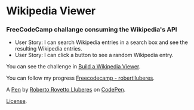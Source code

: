 # Wikipedia Viewer

### FreeCodeCamp challange consuming the Wikipedia's API

- User Story: I can search Wikipedia entries in a search box and see the resulting Wikipedia entries.
- User Story: I can click a button to see a random Wikipedia entry.

You can see the challenge in [Build a Wikipedia Viewer](https://www.freecodecamp.org/challenges/build-a-wikipedia-viewer).

You can follow my progress [Freecodecamp - robertlluberes](https://www.freecodecamp.org/robertlluberes).

A [Pen](https://codepen.io/robertlluberes/pen/jLvvEb) by [Roberto Rovetto Lluberes](https://codepen.io/robertlluberes) on [CodePen](https://codepen.io).

[License](https://codepen.io/robertlluberes/pen/jLvvEb/license).